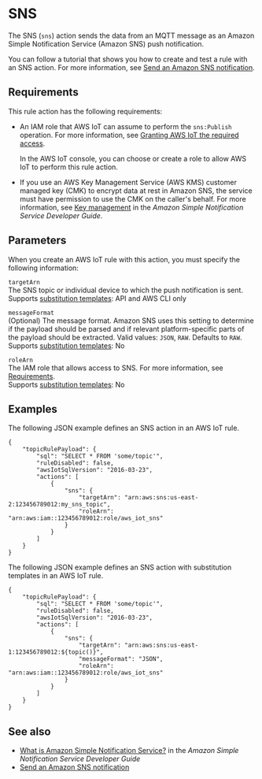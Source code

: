 # SNS<a name="sns-rule-action"></a>

The SNS \(`sns`\) action sends the data from an MQTT message as an Amazon Simple Notification Service \(Amazon SNS\) push notification\.

You can follow a tutorial that shows you how to create and test a rule with an SNS action\. For more information, see [Send an Amazon SNS notification](iot-sns-rule.md)\.

## Requirements<a name="sns-rule-action-requirements"></a>

This rule action has the following requirements:
+ An IAM role that AWS IoT can assume to perform the `sns:Publish` operation\. For more information, see [Granting AWS IoT the required access](iot-create-role.md)\.

  In the AWS IoT console, you can choose or create a role to allow AWS IoT to perform this rule action\.
+ If you use an AWS Key Management Service \(AWS KMS\) customer managed key \(CMK\) to encrypt data at rest in Amazon SNS, the service must have permission to use the CMK on the caller's behalf\. For more information, see [Key management](https://docs.aws.amazon.com/sns/latest/dg/sns-key-management.html) in the *Amazon Simple Notification Service Developer Guide*\.

## Parameters<a name="sns-rule-action-parameters"></a>

When you create an AWS IoT rule with this action, you must specify the following information:

`targetArn`  
The SNS topic or individual device to which the push notification is sent\.  
Supports [substitution templates](iot-substitution-templates.md): API and AWS CLI only

`messageFormat`  
\(Optional\) The message format\. Amazon SNS uses this setting to determine if the payload should be parsed and if relevant platform\-specific parts of the payload should be extracted\. Valid values: `JSON`, `RAW`\. Defaults to `RAW`\.  
Supports [substitution templates](iot-substitution-templates.md): No

`roleArn`  
The IAM role that allows access to SNS\. For more information, see [Requirements](#sns-rule-action-requirements)\.  
Supports [substitution templates](iot-substitution-templates.md): No

## Examples<a name="sns-rule-action-examples"></a>

The following JSON example defines an SNS action in an AWS IoT rule\.

```
{
    "topicRulePayload": {
        "sql": "SELECT * FROM 'some/topic'", 
        "ruleDisabled": false, 
        "awsIotSqlVersion": "2016-03-23",
        "actions": [
            {
                "sns": {
                    "targetArn": "arn:aws:sns:us-east-2:123456789012:my_sns_topic", 
                    "roleArn": "arn:aws:iam::123456789012:role/aws_iot_sns"
                }
            }
        ]
    }
}
```

The following JSON example defines an SNS action with substitution templates in an AWS IoT rule\.

```
{
    "topicRulePayload": {
        "sql": "SELECT * FROM 'some/topic'",
        "ruleDisabled": false,
        "awsIotSqlVersion": "2016-03-23",
        "actions": [
            {
                "sns": {
                    "targetArn": "arn:aws:sns:us-east-1:123456789012:${topic()}",
                    "messageFormat": "JSON",
                    "roleArn": "arn:aws:iam::123456789012:role/aws_iot_sns"
                }
            }
        ]
    }
}
```

## See also<a name="sns-rule-action-see-also"></a>
+ [What is Amazon Simple Notification Service?](https://docs.aws.amazon.com/sns/latest/dg/) in the *Amazon Simple Notification Service Developer Guide*
+ [Send an Amazon SNS notification](iot-sns-rule.md)
